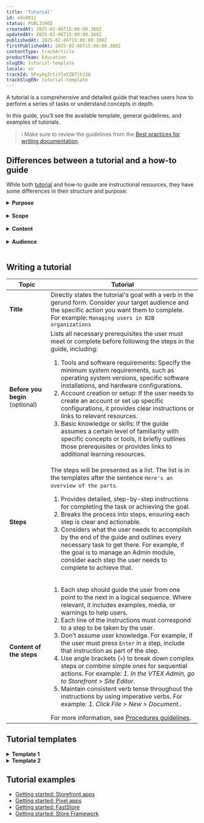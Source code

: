 ```yaml
---
title: 'Tutorial'
id: edu0011
status: PUBLISHED
createdAt: 2025-02-06T15:00:00.388Z
updatedAt: 2025-02-06T15:00:00.388Z
publishedAt: 2025-02-06T15:00:00.388Z
firstPublishedAt: 2025-02-06T15:00:00.388Z
contentType: trackArticle
productTeam: Education
slugEN: tutorial-template
locale: en
trackId: 5PxyAgZrtiYlaYZBTlhJ2A
trackSlugEN: tutorial-template
---
```


A tutorial is a comprehensive and detailed guide that teaches users how to perform a series of tasks or understand concepts in depth.

In this guide, you’ll see the available template, general guidelines, and examples of tutorials.

> ℹ️ Make sure to review the guidelines from the [Best practices for writing documentation](LINK).

## Differences between a tutorial and a how-to guide

While both [tutorial](LINK) and how-to guide are instructional resources, they have some differences in their structure and purpose:

<details>
<summary><b>Purpose</b></summary>

| **Tutorial** | **How-to guide** |
| ------------ | ---------------- |
| Learning-oriented. Teaches a broader concept, skill, or process in detail. | Task-oriented. Focus on helping the user complete a specific task or goal. |

</details>

<br>

<details>
<summary><b>Scope</b></summary>

| **Tutorial** | **How-to guide** |
| ------------ | ---------------- |
| Covers a series of steps or concepts, often related to learning a new skill. | Narrow in scope, typically covering one task or process divided into steps. |

</details>

<br>

<details>
<summary><b>Content</b></summary>

| **Tutorial** | **How-to guide** |
| ------------ | ---------------- |
| Educational, offering context, background, and explanations. | Practical, with direct, task-oriented instructions. |

</details>

<br>

<details>
<summary><b>Audience</b></summary>

| **Tutorial** | **How-to guide** |
| ------------ | ---------------- |
| Users who want to learn a skill or understand a concept deeply. | Users who need to quickly achieve a specific goal, usually with prior knowledge. |

</details>

<br>

## Writing a tutorial

| **Topic** | **Tutorial** |
| --------- | ------------ |
| **Title** | Directly states the tutorial's goal with a verb in the gerund form. Consider your target audience and the specific action you want them to complete. For example: `Managing users in B2B organizations` |
| **Before you begin** (optional)  | Lists all necessary prerequisites the user must meet or complete before following the steps in the guide, including: <ol><li>Tools and software requirements: Specify the minimum system requirements, such as operating system versions, specific software installations, and hardware configurations.</li><li>Account creation or setup: If the user needs to create an account or set up specific configurations, it provides clear instructions or links to relevant resources.</li><li>Basic knowledge or skills: If the guide assumes a certain level of familiarity with specific concepts or tools, it briefly outlines those prerequisites or provides links to additional learning resources.</li></ol> |
| **Steps** | The steps will be presented as a list. The list is in the templates after the sentence `Here's an overview of the parts`. <ol><li>Provides detailed, step-by-step instructions for completing the task or achieving the goal.</li><li>Breaks the process into steps, ensuring each step is clear and actionable.</li><li>Considers what the user needs to accomplish by the end of the guide and outlines every necessary task to get there. For example, if the goal is to manage an Admin module, consider each step the user needs to complete to achieve that.</li></ol> |
| **Content of the steps**  | <ol><li>Each step should guide the user from one point to the next in a logical sequence. Where relevant, it includes examples, media, or warnings to help users.</li><li>Each line of the instructions must correspond to a step to be taken by the user.</li><li>Don’t assume user knowledge. For example, if the user must press `Enter` in a step, include that instruction as part of the step.</li><li>Use angle brackets (`>`) to break down complex steps or combine simple ones for sequential actions. For example: *1. In the VTEX Admin, go to _Storefront > Site Editor_*.</li><li>Maintain consistent verb tense throughout the instructions by using imperative verbs. For example: *1. Click File > New > Document.*.</li></ol> For more information, see [Procedures guidelines](LINK).|

## Tutorial templates

<details>
<summary><b>Template 1</b></summary>

```md
# [Tutorial title]

[Provide a short description of the tutorial, including the skills or knowledge the user will acquire by the end of it.]

Here's an overview of the parts:

<Flex>

<WhatsNextCard
title="Step 1. title"
description="Provide a short description of the step."
linkTo="https://developers.vtex.com/docs/guides"
linkTitle="See more"
/>

<WhatsNextCard
title="Step 2. title"
description="Provide a short description of the step."
linkTo="https://developers.vtex.com/docs/guides"
linkTitle="See more"
/>

<WhatsNextCard
title="Step 3. title"
description="Provide a short description of the step."
linkTo="https://developers.vtex.com/docs/guides"
linkTitle="See more"
/>

...

## Before you begin

[Lists all prerequisites the user must meet or complete before following the steps in the guide.]
 
</Flex>
```

</details>

<details>
<summary><b>Template 2</b></summary>

```md
# [Tutorial title]

[Provide a short description of the tutorial, including the skills or knowledge the user will acquire by the end of it.]

Here's an overview of the parts:

- [Step 1. Title](https://developers.vtex.com/docs/add-the-step-slug-here)
- [Step 2. Title](https://developers.vtex.com/docs/add-the-step-slug-here)
- [Step 3.](https://developers.vtex.com/docs/add-the-step-slug-here)
...

## Before you begin

[Lists all necessary prerequisites the user must have or complete before following the steps in the guide.]
 
</Flex>
```

</details>

## Tutorial examples

- [Getting started: Storefront apps](https://www.google.com/url?q=https://developers.vtex.com/docs/guides/vtex-io-documentation-1-developing-storefront-apps-using-react-and-vtex-io&sa=D&source=docs&ust=1736199224966224&usg=AOvVaw0BptDzlbA0vq4Xi6GkqX1E)
- [Getting started: Pixel apps](https://developers.vtex.com/docs/guides/vtex-io-documentation-1-developnativeintegrationswithpixelapps)
- [Getting started: FastStore](https://developers.vtex.com/docs/guides/faststore/getting-started-overview)
- [Getting started: Store Framework](https://developers.vtex.com/docs/guides/getting-started-3)
